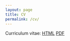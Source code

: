 ```yaml
---
layout: page
title: CV
permalink: /cv/
---
```


Curriculum vitae:
[HTML](nomadagaldua.github.io/cv-html)
[PDF](nomadagaldua.github.io/dok/cv.pdf)
